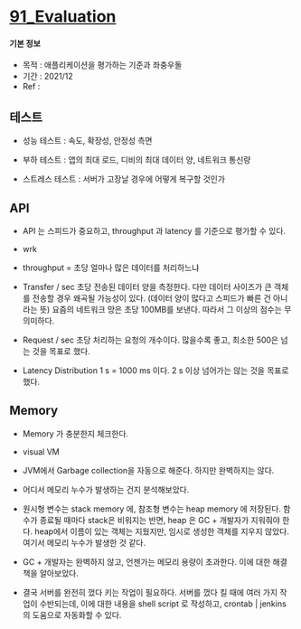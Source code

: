 # [91_Evaluation](./91_Evaluation)

#### 기본 정보

- 목적 : 애플리케이션을 평가하는 기준과 좌충우돌
- 기간 : 2021/12
- Ref :

## 테스트

- 성능 테스트 : 속도, 확장성, 안정성 측면

- 부하 테스트 : 앱의 최대 로드, 디비의 최대 데이터 양, 네트워크 통신량

- 스트레스 테스트 : 서버가 고장날 경우에 어떻게 복구할 것인가

  

## API

- API 는 스피드가 중요하고, throughput 과 latency 를 기준으로 평가할 수 있다.

- wrk

  

- throughput  = 초당 얼마나 많은 데이터를 처리하느냐

- Transfer / sec
  초당 전송된 데이터 양을 측정한다.
  다만 데이터 사이즈가 큰 객체를 전송할 경우 왜곡될 가능성이 있다. (데이터 양이 많다고 스피드가 빠른 건 아니라는 뜻)
  요즘의 네트워크 망은 초당 100MB를 보낸다. 따라서 그 이상의 점수는 무의미하다.

- Request / sec
  초당 처리하는 요청의 개수이다.
  많을수록 좋고, 최소한 500은 넘는 것을 목표로 했다.

- Latency Distribution
  1 s = 1000 ms 이다.
  2 s 이상 넘어가는 않는 것을 목표로 했다.



## Memory

- Memory 가 충분한지 체크한다.

- visual VM

  

- JVM에서 Garbage collection을 자동으로 해준다. 하지만 완벽하지는 않다.

- 어디서 메모리 누수가 발생하는 건지 분석해보았다.

- 원시형 변수는 stack memory 에, 참조형 변수는 heap memory 에 저장된다.
  함수가 종료될 때마다 stack은 비워지는 반면, heap 은 GC + 개발자가 지워줘야 한다.
  heap에서 이름이 있는 객체는 지웠지만, 임시로 생성한 객체를 지우지 않았다.
  여기서 메모리 누수가 발생한 것 같다.



- GC + 개발자는 완벽하지 않고, 언젠가는 메모리 용량이 초과한다. 이에 대한 해결책을 알아보았다.
- 결국 서버를 완전히 껐다 키는 작업이 필요하다.
  서버를 껐다 킬 때에 여러 가지 작업이 수반되는데, 
  이에 대한 내용을 shell script 로 작성하고,
  crontab | jenkins 의 도움으로 자동화할 수 있다.



